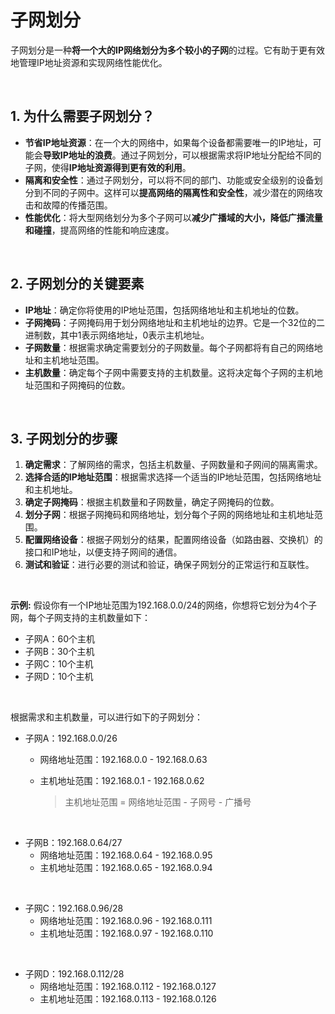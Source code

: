# 

# 子网划分

子网划分是一种**将一个大的IP网络划分为多个较小的子网**的过程。它有助于更有效地管理IP地址资源和实现网络性能优化。

​	

## 1. 为什么需要子网划分？

- **节省IP地址资源**：在一个大的网络中，如果每个设备都需要唯一的IP地址，可能会**导致IP地址的浪费**。通过子网划分，可以根据需求将IP地址分配给不同的子网，使得**IP地址资源得到更有效的利用**。
- **隔离和安全性**：通过子网划分，可以将不同的部门、功能或安全级别的设备划分到不同的子网中。这样可以**提高网络的隔离性和安全性**，减少潜在的网络攻击和故障的传播范围。
- **性能优化**：将大型网络划分为多个子网可以**减少广播域的大小，降低广播流量和碰撞**，提高网络的性能和响应速度。

​	

## 2. 子网划分的关键要素

- **IP地址**：确定你将使用的IP地址范围，包括网络地址和主机地址的位数。
- **子网掩码**：子网掩码用于划分网络地址和主机地址的边界。它是一个32位的二进制数，其中1表示网络地址，0表示主机地址。
- **子网数量**：根据需求确定需要划分的子网数量。每个子网都将有自己的网络地址和主机地址范围。
- **主机数量**：确定每个子网中需要支持的主机数量。这将决定每个子网的主机地址范围和子网掩码的位数。

​	

## 3. 子网划分的步骤

1. **确定需求**：了解网络的需求，包括主机数量、子网数量和子网间的隔离需求。
2. **选择合适的IP地址范围**：根据需求选择一个适当的IP地址范围，包括网络地址和主机地址。
3. **确定子网掩码**：根据主机数量和子网数量，确定子网掩码的位数。
4. **划分子网**：根据子网掩码和网络地址，划分每个子网的网络地址和主机地址范围。
5. **配置网络设备**：根据子网划分的结果，配置网络设备（如路由器、交换机）的接口和IP地址，以便支持子网间的通信。
6. **测试和验证**：进行必要的测试和验证，确保子网划分的正常运行和互联性。

​	

**示例:** 假设你有一个IP地址范围为192.168.0.0/24的网络，你想将它划分为4个子网，每个子网支持的主机数量如下：

- 子网A：60个主机
- 子网B：30个主机
- 子网C：10个主机
- 子网D：10个主机

​	

根据需求和主机数量，可以进行如下的子网划分：

- 子网A：192.168.0.0/26

  - 网络地址范围：192.168.0.0 - 192.168.0.63

  - 主机地址范围：192.168.0.1 - 192.168.0.62

    > 主机地址范围 = 网络地址范围 - 子网号 - 广播号

​	

- 子网B：192.168.0.64/27
  - 网络地址范围：192.168.0.64 - 192.168.0.95
  - 主机地址范围：192.168.0.65 - 192.168.0.94

​	

- 子网C：192.168.0.96/28
  - 网络地址范围：192.168.0.96 - 192.168.0.111
  - 主机地址范围：192.168.0.97 - 192.168.0.110

​	

- 子网D：192.168.0.112/28
  - 网络地址范围：192.168.0.112 - 192.168.0.127
  - 主机地址范围：192.168.0.113 - 192.168.0.126
